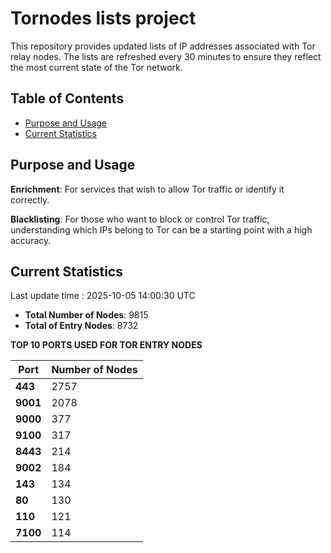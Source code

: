 # Tornodes lists project

This repository provides updated lists of IP addresses associated with Tor relay nodes. The lists are refreshed every 30 minutes to ensure they reflect the most current state of the Tor network.

## Table of Contents

- [Purpose and Usage](#purpose-and-usage)
- [Current Statistics](#current-statistics)


## Purpose and Usage

**Enrichment**: For services that wish to allow Tor traffic or identify it correctly.

**Blacklisting**: For those who want to block or control Tor traffic, understanding which IPs belong to Tor can be a starting point with a high accuracy.

## Current Statistics

Last update time : 2025-10-05 14:00:30 UTC

- **Total Number of Nodes**: 9815
- **Total of Entry Nodes**: 8732

**TOP 10 PORTS USED FOR TOR ENTRY NODES**

| **Port** | **Number of Nodes** |
|------|-----------------|
| **443**   | 2757  |
| **9001**   | 2078  |
| **9000**   | 377  |
| **9100**   | 317  |
| **8443**   | 214  |
| **9002**   | 184  |
| **143**   | 134  |
| **80**   | 130  |
| **110**   | 121  |
| **7100**   | 114  |

